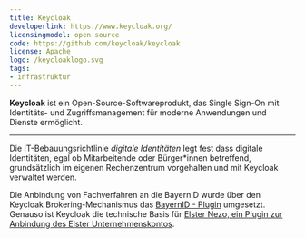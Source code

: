 ```yaml
---
title: Keycloak
developerlink: https://www.keycloak.org/
licensingmodel: open source
code: https://github.com/keycloak/keycloak
license: Apache
logo: /keycloaklogo.svg
tags:
- infrastruktur
---
```


__Keycloak__ ist ein Open-Source-Softwareprodukt, das Single Sign-On mit Identitäts- und Zugriffsmanagement für moderne Anwendungen und Dienste ermöglicht.

---

Die IT-Bebauungsrichtlinie *digitale Identitäten* legt fest dass digitale Identitäten, egal ob Mitarbeitende oder Bürger*innen betreffend, grundsätzlich im eigenen Rechenzentrum vorgehalten und mit Keycloak verwaltet werden.

Die Anbindung von Fachverfahren an die BayernID wurde über den Keycloak Brokering-Mechanismus das [BayernID - Plugin](bayernid-plugin) umgesetzt.
Genauso ist Keycloak die technische Basis für [Elster Nezo, ein Plugin zur Anbindung des Elster Unternehmenskontos](elster-nezo_plugin).
